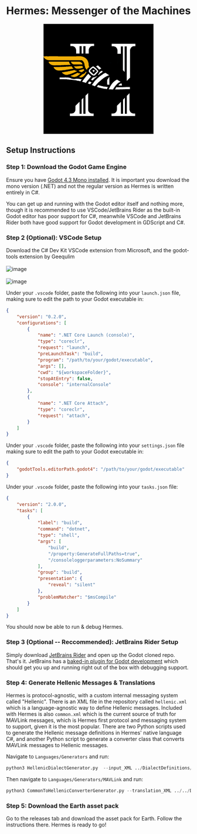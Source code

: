 <h1 align="center">
Hermes: Messenger of the Machines
</h1>

<p align="center">
  <img src="docs/Hermes.png" width="300" height="300">
</p>


## Setup Instructions

### Step 1: Download the Godot Game Engine
Ensure you have [Godot 4.3 Mono installed](https://godotengine.org/). It is important you download the mono version (.NET) and not the regular version as Hermes is written entirely in C#.

You can get up and running with the Godot editor itself and nothing more, though it is recommended to use VSCode/JetBrains Rider as the built-in Godot editor has poor support for C#, meanwhile VSCode and JetBrains Rider both have good support for Godot development in GDScript and C#.

### Step 2 (Optional): VSCode Setup
Download the C# Dev Kit VSCode extension from Microsoft, and the godot-tools extension by Geequlim
<br></br>
![image](https://github.com/user-attachments/assets/42460577-6807-4578-9d22-c7c5ae28c316)
<br></br>
![image](https://github.com/user-attachments/assets/aac338d4-8b89-4afc-a5e8-7f63abb763b8)

Under your ``.vscode`` folder, paste the following into your ``launch.json`` file, making sure to edit the path to your Godot executable in:

```json
{
    "version": "0.2.0",
    "configurations": [
        {
            "name": ".NET Core Launch (console)",
            "type": "coreclr",
            "request": "launch",
            "preLaunchTask": "build",
            "program": "/path/to/your/godot/executable",
            "args": [],
            "cwd": "${workspaceFolder}",
            "stopAtEntry": false,
            "console": "internalConsole"
        },
        {
            "name": ".NET Core Attach",
            "type": "coreclr",
            "request": "attach",
        }
    ]
}
```

Under your ``.vscode`` folder, paste the following into your ``settings.json`` file making sure to edit the path to your Godot executable in:

```json
{
    "godotTools.editorPath.godot4": "/path/to/your/godot/executable"
}
```

Under your ``.vscode`` folder, paste the following into your ``tasks.json`` file:

```json
{
    "version": "2.0.0",
    "tasks": [
        {
            "label": "build",
            "command": "dotnet",
            "type": "shell",
            "args": [
                "build",
                "/property:GenerateFullPaths=true",
                "/consoleloggerparameters:NoSummary"
            ],
            "group": "build",
            "presentation": {
                "reveal": "silent"
            },
            "problemMatcher": "$msCompile"
        }
    ]
}
```

You should now be able to run & debug Hermes.


### Step 3 (Optional -- Reccommended): JetBrains Rider Setup
Simply download [JetBrains Rider](https://www.jetbrains.com/rider/download) and open up the Godot cloned repo. That's it. JetBrains has a [baked-in plugin for Godot development](https://www.jetbrains.com/help/rider/Godot.html#running-and-debugging) which should get you up and running right out of the box with debugging support.

### Step 4: Generate Hellenic Messages & Translations
Hermes is protocol-agnostic, with a custom internal messaging system called "Hellenic". There is an XML file in the repository called
``hellenic.xml`` which is a language-agnostic way to define Hellenic messages. Included with Hermes is also ``common.xml`` which is the
current source of truth for MAVLink messages, which is Hermes first protocol and messaging system to support, given it is the most
popular. There are two Python scripts used to generate the Hellenic message definitions in Hermes' native language C#, and another
Python script to generate a converter class that converts MAVLink messages to Hellenic messages.

Navigate to ``Languages/Generators`` and run:

```python
python3 HellenicDialectGenerator.py  --input_XML ../DialectDefinitions/hellenic.xml --output_dir ../ConcreteDialects/Hellenic/
```

Then navigate to ``Languages/Generators/MAVLink`` and run:
```python
python3 CommonToHellenicConverterGenerator.py --translation_XML ../../DialectConversionDefinitions/common_to_hellenic.xml --common_XML ../../DialectDefinitions/common.xml --hellenic_XML ../../DialectDefinitions/hellenic.xml --output_dir ../../ConcreteConversions/ToHellenic
```

### Step 5: Download the Earth asset pack
Go to the releases tab and download the asset pack for Earth. Follow the instructions there. Hermes is ready to go!
